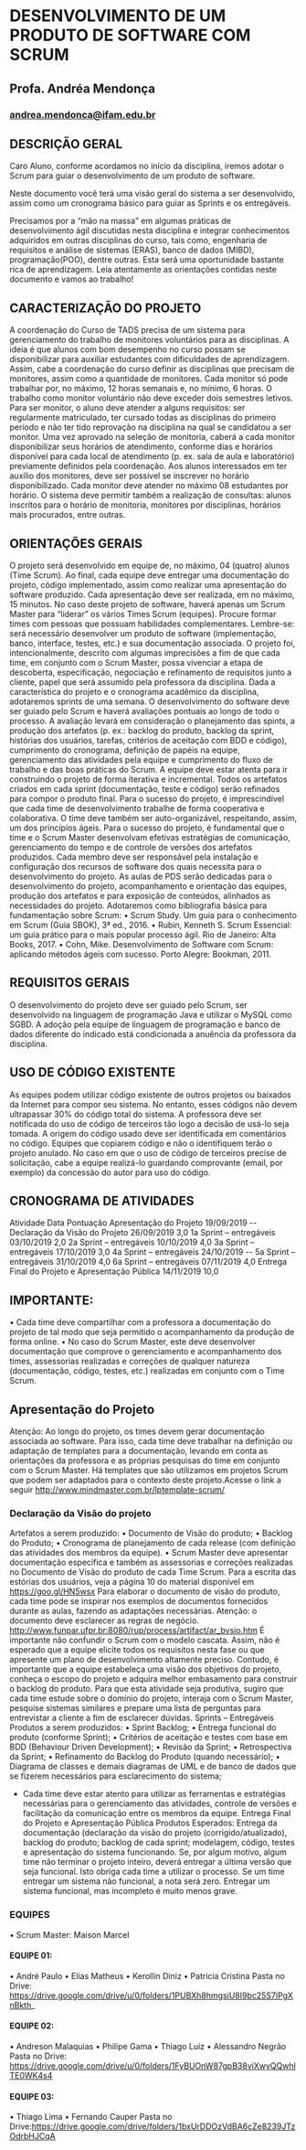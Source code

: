 # DESENVOLVIMENTO DE UM PRODUTO DE SOFTWARE COM SCRUM
## Profa. Andréa Mendonça
### andrea.mendonca@ifam.edu.br

## DESCRIÇÃO GERAL
Caro Aluno, conforme acordamos no início da disciplina, iremos adotar o Scrum para guiar o desenvolvimento de um produto de software.

Neste documento você terá uma visão geral do sistema a ser desenvolvido, assim como um cronograma básico para guiar as Sprints e os entregáveis.

Precisamos por a “mão na massa” em algumas práticas de desenvolvimento ágil discutidas nesta disciplina e integrar conhecimentos adquiridos em outras disciplinas do curso, tais como, engenharia de requisitos e análise de sistemas (ERAS), banco de dados
(MIBD), programação(POO), dentre outras. Esta será uma oportunidade bastante rica de aprendizagem.
Leia atentamente as orientações contidas neste documento e vamos ao trabalho!

## CARACTERIZAÇÃO DO PROJETO
A coordenação do Curso de TADS precisa de um sistema para gerenciamento do trabalho de monitores voluntários para as disciplinas. A ideia é que alunos com bom desempenho no curso possam se disponibilizar para auxiliar estudantes com dificuldades de aprendizagem. Assim, cabe a coordenação do curso definir as disciplinas que precisam de monitores, assim como a quantidade de monitores. Cada
monitor só pode trabalhar por, no máximo, 12 horas semanais e, no mínimo, 6 horas. O trabalho como monitor voluntário não deve exceder dois semestres letivos. Para ser monitor, o aluno deve atender a alguns requisitos: ser regularmente matriculado, ter cursado todas as disciplinas do primeiro período e não ter tido reprovação na disciplina na qual se candidatou a ser monitor. Uma vez aprovado na seleção de monitoria, caberá a cada monitor disponibilizar seus horários de atendimento, conforme dias e
horários disponível para cada local de atendimento (p. ex. sala de aula e laboratório) previamente definidos pela coordenação. Aos alunos interessados em ter auxílio dos monitores, deve ser possível se inscrever no horário disponibilizado. Cada monitor deve atender no máximo 08 estudantes por horário. O sistema deve permitir também a realização de consultas: alunos inscritos para o horário de monitoria, monitores por disciplinas, horários mais procurados, entre outras.

## ORIENTAÇÕES GERAIS
O projeto será desenvolvido em equipe de, no máximo, 04 (quatro) alunos (Time Scrum).
Ao final, cada equipe deve entregar uma documentação do projeto, código implementado, assim como realizar uma apresentação do software produzido. Cada apresentação deve ser realizada, em no máximo, 15 minutos. No caso deste projeto de software, haverá apenas um Scrum Master para “liderar” os
vários Times Scrum (equipes). Procure formar times com pessoas que possuam habilidades complementares. Lembre-se: será necessário desenvolver um produto de software (implementação, banco, interface, testes, etc.) e sua documentação associada.
O projeto foi, intencionalmente, descrito com algumas imprecisões a fim de que cada time, em conjunto com o Scrum Master, possa vivenciar a etapa de descoberta, especificação, negociação e refinamento de requisitos junto a cliente, papel que será assumido pela professora da disciplina. Dada a característica do projeto e o cronograma acadêmico da disciplina, adotaremos sprints de uma semana.
O desenvolvimento do software deve ser guiado pelo Scrum e haverá avaliações pontuais ao longo de todo o processo. A avaliação levará em consideração o planejamento das spints, a produção dos artefatos (p. ex.: backlog do produto, backlog da sprint, histórias dos usuários, tarefas, critérios de aceitação com BDD e código), cumprimento do cronograma, definição de papéis na equipe, gerenciamento das atividades pela equipe e cumprimento do fluxo de trabalho e das boas práticas do
Scrum.
A equipe deve estar atenta para ir construindo o projeto de forma iterativa e incremental. Todos os artefatos criados em cada sprint (documentação, teste e código) serão refinados para compor o produto final.
Para o sucesso do projeto, é imprescindível que cada time de desenvolvimento trabalhe de forma cooperativa e colaborativa. O time deve também ser auto-organizável, respeitando, assim, um dos princípios ágeis.
Para o sucesso do projeto, é fundamental que o time e o Scrum Master desenvolvam
efetivas estratégias de comunicação, gerenciamento do tempo e de controle de
versões dos artefatos produzidos. Cada membro deve ser responsável pela instalação
e configuração dos recursos de software dos quais necessita para o desenvolvimento
do projeto.
As aulas de PDS serão dedicadas para o desenvolvimento do projeto, acompanhamento e orientação das equipes, produção dos artefatos e para exposição de conteúdos, alinhados as necessidades do projeto.
Adotaremos como bibliografia básica para fundamentação sobre Scrum:
• Scrum Study. Um guia para o conhecimento em Scrum (Guia SBOK), 3ª ed., 2016.
• Rubin, Kenneth S. Scrum Essencial: um guia prático para o mais popular processo
ágil. Rio de Janeiro: Alta Books, 2017.
• Cohn, Mike. Desenvolvimento de Software com Scrum: aplicando métodos ágeis
com sucesso. Porto Alegre: Bookman, 2011.

## REQUISITOS GERAIS
O desenvolvimento do projeto deve ser guiado pelo Scrum, ser desenvolvido na linguagem de programação Java e utilizar o MySQL como SGBD. A adoção pela equipe de linguagem de programação e banco de dados diferente do indicado está condicionada a anuência da professora da disciplina.

## USO DE CÓDIGO EXISTENTE
As equipes podem utilizar código existente de outros projetos ou baixados da Internet para compor seu sistema. No entanto, esses códigos não devem ultrapassar 30% do código total do sistema. A professora deve ser notificada do uso de código de terceiros tão logo a decisão de usá-lo seja tomada. A origem do código usado deve ser identificada em comentários no código. Equipes que copiarem código e não o
identifiquem terão o projeto anulado. No caso em que o uso de código de terceiros precise de solicitação, cabe a equipe realizá-lo guardando comprovante (email, por exemplo) da concessão do autor para uso do código.

## CRONOGRAMA DE ATIVIDADES
Atividade Data Pontuação
Apresentação do Projeto 19/09/2019 --
Declaração da Visão do Projeto 26/09/2019 3,0
1a Sprint – entregáveis 03/10/2019 2,0
2a Sprint – entregáveis 10/10/2019 4,0
3a Sprint – entregáveis 17/10/2019 3,0
4a Sprint – entregáveis 24/10/2019 --
5a Sprint – entregáveis 31/10/2019 4,0
6a Sprint – entregáveis 07/11/2019 4,0
Entrega Final do Projeto e Apresentação Pública 14/11/2019 10,0

## IMPORTANTE:
• Cada time deve compartilhar com a professora a documentação do projeto de tal modo que seja permitido o acompanhamento da produção de forma online.
• No caso do Scrum Master, este deve desenvolver documentação que comprove o gerenciamento e acompanhamento dos times, assessorias realizadas e correções de qualquer natureza (documentação, código, testes, etc.) realizadas em conjunto com o Time Scrum.

## Apresentação do Projeto
Atenção: Ao longo do projeto, os times devem gerar documentação associada ao
software. Para isso, cada time deve trabalhar na definição ou adaptação de templates
para a documentação, levando em conta as orientações da professora e as próprias
pesquisas do time em conjunto com o Scrum Master.
Há templates que são utilizamos em projetos Scrum que podem ser adaptados para o
contexto deste projeto.Acesse o link a seguir http://www.mindmaster.com.br/lptemplate-scrum/

### Declaração da Visão do projeto
Artefatos a serem produzido:
• Documento de Visão do produto;
• Backlog do Produto;
• Cronograma de planejamento de cada release (com definição das atividades dos membros da equipe).
• Scrum Master deve apresentar documentação específica e também as assessorias e correções realizadas no Documento de Visão do produto de cada Time Scrum.
Para a escrita das estórias dos usuários, veja a página 10 do material disponível em
https://goo.gl/HN5wsx
Para elaborar o documento de visão do produto, cada time pode se inspirar nos
exemplos de documentos fornecidos durante as aulas, fazendo as adaptações
necessárias. Atenção: o documento deve esclarecer as regras de negócio.
http://www.funpar.ufpr.br:8080/rup/process/artifact/ar_bvsio.htm
É importante não confundir o Scrum com o modelo cascata. Assim, não é esperado que
a equipe elicite todos os requisitos nesta fase ou que apresente um plano de
desenvolvimento altamente preciso. Contudo, é importante que a equipe estabeleça
uma visão dos objetivos do projeto, conheça o escopo do projeto e adquira melhor
embasamento para construir o backlog do produto.
Para que esta atividade seja produtiva, sugiro que cada time estude sobre o domínio
do projeto, interaja com o Scrum Master, pesquise sistemas similares e prepare uma lista
de perguntas para entrevistar a cliente a fim de esclarecer dúvidas.
Sprints – Entregáveis
Produtos a serem produzidos:
• Sprint Backlog;
• Entrega funcional do produto (conforme Sprint);
• Critérios de aceitação e testes com base em BDD (Behaviour Driven
Development);
• Revisão da Sprint;
• Retrospectiva da Sprint;
• Refinamento do Backlog do Produto (quando necessário);
• Diagrama de classes e demais diagramas de UML e de banco de dados que se
fizerem necessários para esclarecimento do sistema;

* Cada time deve estar atento para utilizar as ferramentas e estratégias necessárias para
o gerenciamento das atividades, controle de versões e facilitação da comunicação
entre os membros da equipe.
Entrega Final do Projeto e Apresentação Pública
Produtos Esperados: Entrega da documentação (declaração da visão do projeto
(corrigido/atualizado), backlog do produto; backlog de cada sprint; modelagem,
código, testes e apresentação do sistema funcionando.
Se, por algum motivo, algum time não terminar o projeto inteiro, deverá entregar a
última versão que seja funcional. Isto obriga cada time a utilizar o processo. Se um time
entregar um sistema não funcional, a nota será zero. Entregar um sistema funcional, mas
incompleto é muito menos grave.

### EQUIPES
• Scrum Master: Maison Marcel

#### EQUIPE 01:
• André Paulo
• Elias Matheus
• Kerollin Diniz
• Patricia Cristina
Pasta no Drive: https://drive.google.com/drive/u/0/folders/1PUBXh8hmgsiU8I9bc25S7lPgXnBkth_

#### EQUIPE 02:
• Andreson Malaquias
• Philipe Gama
• Thiago Luiz
• Alessandro Negrão
Pasta no Drive: https://drive.google.com/drive/u/0/folders/1FyBUOnW87gpB38viXwyQQwhlTE0WK4s4

#### EQUIPE 03:
• Thiago Lima
• Fernando Cauper
Pasta no Drive:https://drive.google.com/drive/folders/1bxUrDDOzVdBA6cZe8239JTzOdrbHJCqA